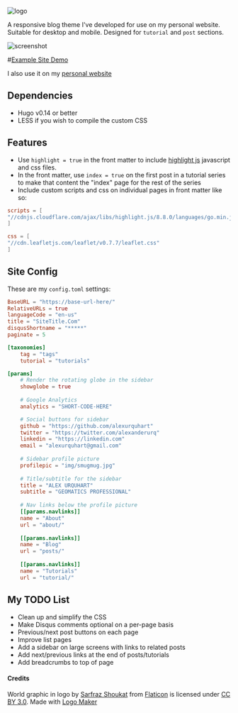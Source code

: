 ![logo](https://github.com/alexurquhart/hugo-geo/blob/master/exampleSite/static/img/logo.png?raw=true)

A responsive blog theme I've developed for use on my personal website. Suitable for desktop and mobile. Designed for `tutorial` and `post` sections.



![screenshot](https://raw.githubusercontent.com/alexurquhart/hugo-geo/master/images/tn.png)

#[Example Site Demo](http://alexurquhart.github.io/hugo-geo/)

I also use it on my [personal website](https://alexurquhart.com)


## Dependencies
- Hugo v0.14 or better
- LESS if you wish to compile the custom CSS

## Features
- Use `highlight = true` in the front matter to include [highlight js](https://highlightjs.org/) javascript and css files.
- In the front matter, use `index = true` on the first post in a tutorial series to make that content the "index" page for the rest of the series
- Include custom scripts and css on individual pages in front matter like so:
```toml
scripts = [
"//cdnjs.cloudflare.com/ajax/libs/highlight.js/8.8.0/languages/go.min.js",
]

css = [
"//cdn.leafletjs.com/leaflet/v0.7.7/leaflet.css"
]
```

## Site Config
These are my `config.toml` settings:

```toml
BaseURL = "https://base-url-here/"
RelativeURLs = true
languageCode = "en-us"
title = "SiteTitle.Com"
disqusShortname = "*****"
paginate = 5

[taxonomies]
	tag = "tags"
	tutorial = "tutorials"

[params]
	# Render the rotating globe in the sidebar
	showglobe = true
 	
	# Google Analytics
	analytics = "SHORT-CODE-HERE"

	# Social buttons for sidebar
	github = "https://github.com/alexurquhart"
	twitter = "https://twitter.com/alexanderurq"
	linkedin = "https://linkedin.com"
	email = "alexurquhart@gmail.com"
	
	# Sidebar profile picture
	profilepic = "img/smugmug.jpg"
	
	# Title/subtitle for the sidebar
	title = "ALEX URQUHART"
	subtitle = "GEOMATICS PROFESSIONAL"
	
	# Nav links below the profile picture
	[[params.navlinks]]
	name = "About"
	url = "about/"
	
	[[params.navlinks]]
	name = "Blog"
	url = "posts/"
	
	[[params.navlinks]]
	name = "Tutorials"
	url = "tutorial/"
```

## My TODO List
- Clean up and simplify the CSS
- Make Disqus comments optional on a per-page basis
- Previous/next post buttons on each page
- Improve list pages
- Add a sidebar on large screens with links to related posts
- Add next/previous links at the end of posts/tutorials
- Add breadcrumbs to top of page


#### Credits
World graphic in logo by <a href="http://www.greepit.com">Sarfraz Shoukat</a> from <a href="http://www.flaticon.com/">Flaticon</a> is licensed under <a href="http://creativecommons.org/licenses/by/3.0/" title="Creative Commons BY 3.0">CC BY 3.0</a>. Made with <a href="http://logomakr.com" title="Logo Maker">Logo Maker</a>
